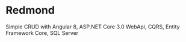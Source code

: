# Redmond
Simple CRUD with Angular 8, ASP.NET Core 3.0 WebApi, CQRS, Entity Framework Core, SQL Server
